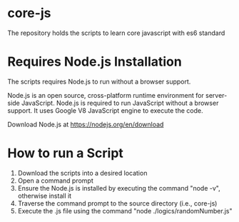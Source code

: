 # core-js
The repository holds the scripts to learn core javascript with es6 standard


# Requires Node.js Installation
The scripts requires Node.js to run without a browser support.

Node.js is an open source, cross-platform runtime environment for server-side JavaScript. Node.js is required to run JavaScript without a browser support. It uses Google V8 JavaScript engine to execute the code. 

Download Node.js at https://nodejs.org/en/download

# How to run a Script
1. Download the scripts into a desired location
2. Open a command prompt
3. Ensure the Node.js is installed by executing the command "node -v", otherwise install it
4. Traverse the command prompt to the source directory (i.e., core-js)
5. Execute the .js file using the command "node ./logics/randomNumber.js"